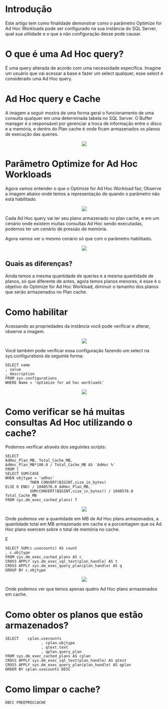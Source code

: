 # Introdução

Este artigo tem como finalidade demonstrar como o parâmetro Optimize for Ad Hoc Workloads pode ser configurado na sua instância do SQL Server, qual sua utilidade e o que a não configuração desse pode causar.

# O que é uma Ad Hoc query?

É uma query alterada de acordo com uma necessidade específica. Imagine um usuário que vai acessar a base e fazer um select qualquer, esse select é considerado uma Ad Hoc query.

# Ad Hoc query e Cache

A imagem a seguir mostra de uma forma geral o funcionamento de uma consulta qualquer em uma determinada tabela no SQL Server. O Buffer manager é o responsável por gerenciar a troca de informação entre o disco e a memória, e dentro do Plan cache é onde ficam armazenados os planos de execução das queries.

<p align="center">
<img src="https://user-images.githubusercontent.com/25832508/198142735-2f01a60c-fad4-4776-ab37-a85a908b1e5c.png">
</p>

# Parâmetro Optimize for Ad Hoc Workloads

Agora vamos entender o que o Optimize for Ad Hoc Workload faz; Observe a imagem abaixo onde temos a representação de quando o parâmetro não está habilitado.
 
<p align="center">
<img src="https://user-images.githubusercontent.com/25832508/198143249-4fbcd3f8-1cd4-4d3c-a4cc-6d9deeab6018.png">
</p>

Cada Ad Hoc query vai ter seu plano armazenado no plan cache, e em um cenário onde existem muitas consultas Ad Hoc sendo executadas, podemos ter um cenário de pressão de memória.

Agora vamos ver o mesmo cenário só que com o parâmetro habilitado.

<p align="center">
<img src="https://user-images.githubusercontent.com/25832508/198143348-b46a9631-b7dc-4c0b-9a8c-637aeceb8804.png">
</p>

## Quais as diferenças?

Ainda temos a mesma quantidade de queries e a mesma quantidade de planos, só que diferente de antes, agora temos planos menores, é esse é o objetivo do Optimize for Ad Hoc Workload, diminuir o tamanho dos planos que serão armazenados no Plan cache.

# Como habilitar 

Acessando as propriedades da instância você pode verificar e alterar, observe a imagem.

<p align="center">
<img src="https://user-images.githubusercontent.com/25832508/198143455-96cfe87f-309a-4e89-8973-6d423847195f.png">
</p>

Você também pode verificar essa configuração fazendo um select na  sys.configurations da seguinte forma:

```TSQL
SELECT name  
, value  
, description  
FROM sys.configurations  
WHERE Name = 'optimize for ad hoc workloads' 
```
<p align="center">
<img src="https://user-images.githubusercontent.com/25832508/198143653-040218af-beff-404d-adc4-2e633579e23a.png">
</p>

# Como verificar se há muitas consultas Ad Hoc utilizando o cache?

Podemos verificar através dos seguintes scripts:

```TSQL
SELECT  
AdHoc_Plan_MB, Total_Cache_MB,  
AdHoc_Plan_MB*100.0 / Total_Cache_MB AS 'AdHoc %'  
FROM (  
SELECT SUM(CASE  
WHEN objtype = 'adhoc'  
           THEN CONVERT(BIGINT,size_in_bytes)  
ELSE 0 END) / 1048576.0 AdHoc_Plan_MB,  
           SUM(CONVERT(BIGINT,size_in_bytes)) / 1048576.0 Total_Cache_MB  
FROM sys.dm_exec_cached_plans) T  
```

<p align="center">
<img src="https://user-images.githubusercontent.com/25832508/198143818-5c549b01-57f3-430c-b041-ce4d3ae8b68f.png">
</p>

Onde podemos ver a quantidade em MB de Ad Hoc plans armazenados, a quantidade total em MB armazenado em cache e a porcentagem que os Ad Hoc plans exercem sobre o total de memória no cache.

E 

```TSQL
SELECT SUM(c.usecounts) AS count  
, c.objtype  
FROM sys.dm_exec_cached_plans AS c  
CROSS APPLY sys.dm_exec_sql_text(plan_handle) AS t  
CROSS APPLY sys.dm_exec_query_plan(plan_handle) AS q  
GROUP BY c.objtype
```

<p align="center">
<img src="https://user-images.githubusercontent.com/25832508/198143934-ce13ae7d-ec3c-4fe3-be59-8b77202f70f2.png">
</p>

Onde podemos ver que temos apenas quatro Ad Hoc plans armazenados em cache.

# Como obter os planos que estão armazenados?

```TSQL
SELECT    cplan.usecounts  
                , cplan.objtype  
                , qtext.text  
                , qplan.query_plan  
FROM sys.dm_exec_cached_plans AS cplan 
CROSS APPLY sys.dm_exec_sql_text(plan_handle) AS qtext 
CROSS APPLY sys.dm_exec_query_plan(plan_handle) AS qplan
ORDER BY cplan.usecounts DESC
```

# Como limpar o cache?

```TSQL
DBCC FREEPROCCACHE
```
